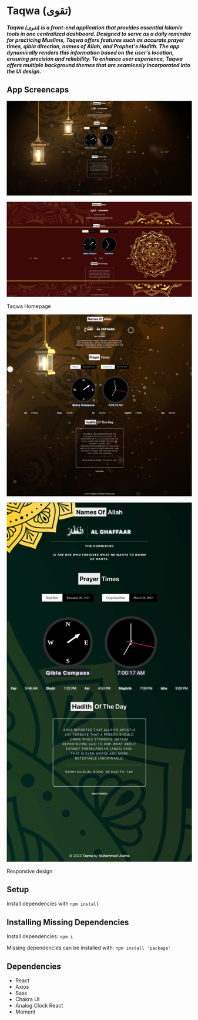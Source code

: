 # Taqwa (تقوى)

##### <strong> Taqwa (تقوى) </strong> is a front-end application that provides essential Islamic tools in one centralized dashboard. Designed to serve as a daily reminder for practicing Muslims, Taqwa offers features such as accurate prayer times, qibla direction, names of Allah, and Prophet's Hadith. The app dynamically renders this information based on the user's location, ensuring precision and reliability. To enhance user experience, Taqwa offers multiple background themes that are seamlessly incorporated into the UI design.

## App Screencaps

!["Homepage"](https://github.com/muhammad-usama12/taqwa/blob/main/docs/bg_1.png)

!["Homepage -- 2"](https://github.com/muhammad-usama12/taqwa/blob/main/docs/bg_2.png)

Taqwa Homepage

!['Responsive Design'](https://github.com/muhammad-usama12/taqwa/blob/main/docs/bg_3.png)

!['Responsive Design -- 2'](https://github.com/muhammad-usama12/taqwa/blob/main/docs/bg_4.png)

Responsive design

## Setup

Install dependencies with `npm install`

## Installing Missing Dependencies

Install dependencies: `npm i`

Missing dependencies can be installed with: `npm install 'package'`

## Dependencies

- React
- Axios
- Sass
- Chakra UI
- Analog Clock React
- Moment
